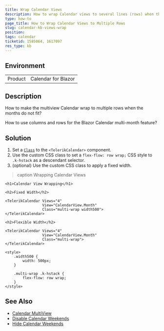 ```yaml
---
title: Wrap Calendar Views
description: How to wrap Calendar views to several lines (rows) when they don't fit horizontally.
type: how-to
page_title: How to Wrap Calendar Views to Multiple Rows
slug: calendar-kb-views-wrap
position: 
tags: calendar
ticketid: 1585064, 1617097
res_type: kb
---
```


## Environment

<table>
    <tbody>
        <tr>
            <td>Product</td>
            <td>Calendar for Blazor</td>
        </tr>
    </tbody>
</table>


## Description

How to make the multiview Calendar wrap to multiple rows when the months do not fit?

How to use columns and rows for the Blazor Calendar multi-month feature?


## Solution

1. Set a [`Class`](slug:components/calendar/overview#styling-and-appearance) to the `<TelerikCalendar>` component.
1. Use the custom CSS class to set a `flex-flow: row wrap;` CSS style to `.k-hstack` as a descendant selector.
1. (optional) Use the custom CSS class to apply a fixed width.

>caption Wrapping Calendar Views

````RAZOR
<h1>Calendar View Wrapping</h1>

<h2>Fixed Width</h2>

<TelerikCalendar Views="4"
                 View="CalendarView.Month"
                 Class="multi-wrap width500">
</TelerikCalendar>

<h2>Flexible Width</h2>

<TelerikCalendar Views="4"
                 View="CalendarView.Month"
                 Class="multi-wrap">
</TelerikCalendar>

<style>
    .width500 {
        width: 500px;
    }

    .multi-wrap .k-hstack {
        flex-flow: row wrap;
    }
</style>
````

## See Also

* [Calendar MultiView](slug:components/calendar/multiview)
* [Disable Calendar Weekends](slug:calendar-kb-disable-weekends)
* [Hide Calendar Weekends](slug:calendar-kb-hide-weekends)
